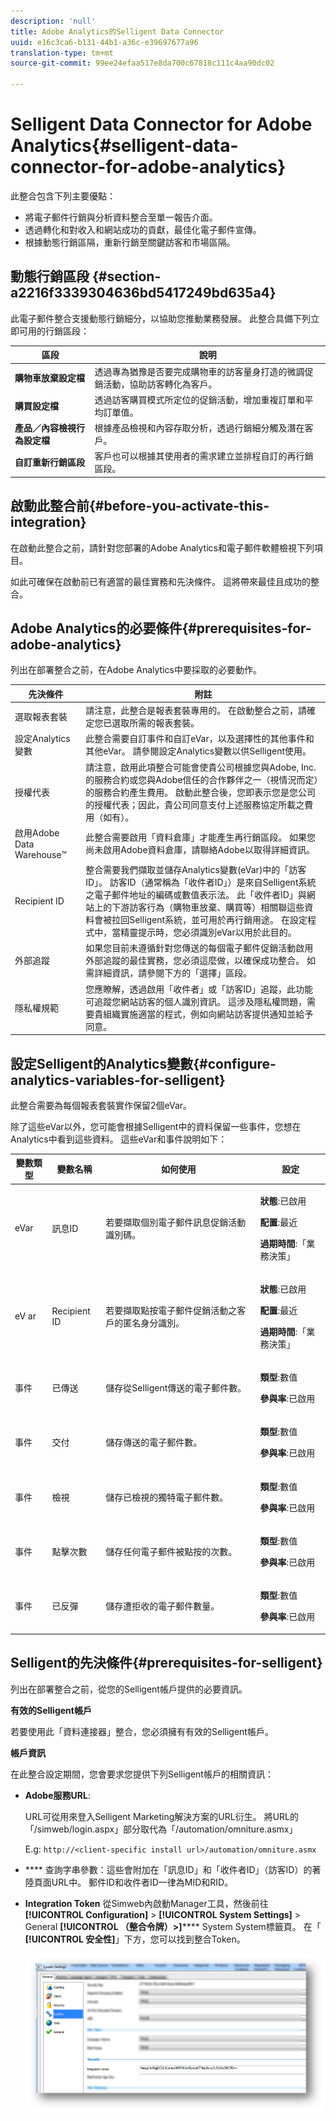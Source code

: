 ```yaml
---
description: 'null'
title: Adobe Analytics的Selligent Data Connector
uuid: e16c3ca6-b131-44b1-a36c-e39697677a96
translation-type: tm+mt
source-git-commit: 99ee24efaa517e8da700c67818c111c4aa90dc02

---
```



# Selligent Data Connector for Adobe Analytics{#selligent-data-connector-for-adobe-analytics}

此整合包含下列主要優點：

* 將電子郵件行銷與分析資料整合至單一報告介面。
* 透過轉化和對收入和網站成功的貢獻，最佳化電子郵件宣傳。
* 根據動態行銷區隔，重新行銷至關鍵訪客和市場區隔。

## 動態行銷區段 {#section-a2216f3339304636bd5417249bd635a4}

此電子郵件整合支援動態行銷細分，以協助您推動業務發展。 此整合具備下列立即可用的行銷區段：

| 區段 | 說明 |
|---|---|
| **購物車放棄設定檔** | 透過專為猶豫是否要完成購物車的訪客量身打造的微調促銷活動，協助訪客轉化為客戶。 |
| **購買設定檔** | 透過訪客購買模式所定位的促銷活動，增加重複訂單和平均訂單值。 |
| **產品／內容檢視行為設定檔** | 根據產品檢視和內容存取分析，透過行銷細分觸及潛在客戶。 |
| **自訂重新行銷區段** | 客戶也可以根據其使用者的需求建立並排程自訂的再行銷區段。 |

## 啟動此整合前{#before-you-activate-this-integration}

在啟動此整合之前，請針對您部署的Adobe Analytics和電子郵件軟體檢視下列項目。

如此可確保在啟動前已有適當的最佳實務和先決條件。 這將帶來最佳且成功的整合。

## Adobe Analytics的必要條件{#prerequisites-for-adobe-analytics}

列出在部署整合之前，在Adobe Analytics中要採取的必要動作。

| 先決條件 | 附註 |
|---|---|
| 選取報表套裝 | 請注意，此整合是報表套裝專用的。 在啟動整合之前，請確定您已選取所需的報表套裝。 |
| 設定Analytics變數 | 此整合需要自訂事件和自訂eVar，以及選擇性的其他事件和其他eVar。 請參閱設定Analytics變數以供Selligent使用。 |
| 授權代表 | 請注意，啟用此項整合可能會使貴公司根據您與Adobe, Inc.的服務合約或您與Adobe信任的合作夥伴之一（視情況而定）的服務合約產生費用。 啟動此整合後，您即表示您是您公司的授權代表；因此，貴公司同意支付上述服務協定所載之費用（如有）。 |
| 啟用Adobe Data Warehouse™ | 此整合需要啟用「資料倉庫」才能產生再行銷區段。 如果您尚未啟用Adobe資料倉庫，請聯絡Adobe以取得詳細資訊。 |
| Recipient ID | 整合需要我們擷取並儲存Analytics變數(eVar)中的「訪客ID」。 訪客ID（通常稱為「收件者ID」）是來自Selligent系統之電子郵件地址的編碼或數值表示法。 此「收件者ID」與網站上的下游訪客行為（購物車放棄、購買等）相關聯這些資料會被拉回Selligent系統，並可用於再行銷用途。 在設定程式中，當精靈提示時，您必須識別eVar以用於此目的。 |
| 外部追蹤 | 如果您目前未遵循針對您傳送的每個電子郵件促銷活動啟用外部追蹤的最佳實務，您必須這麼做，以確保成功整合。 如需詳細資訊，請參閱下方的「選擇」區段。 |
| 隱私權規範 | 您應瞭解，透過啟用「收件者」或「訪客ID」追蹤，此功能可追蹤您網站訪客的個人識別資訊。 這涉及隱私權問題，需要貴組織實施適當的程式，例如向網站訪客提供通知並給予同意。 |

## 設定Selligent的Analytics變數{#configure-analytics-variables-for-selligent}

此整合需要為每個報表套裝實作保留2個eVar。

除了這些eVar以外，您可能會根據Selligent中的資料保留一些事件，您想在Analytics中看到這些資料。 這些eVar和事件說明如下：

<table id="table_2FFB865DBD80412F90DA8E224B12FB62"> 
 <thead> 
  <tr> 
   <th colname="col1" class="entry"> 變數類型 </th> 
   <th colname="col2" class="entry"> 變數名稱 </th> 
   <th colname="col3" class="entry"> 如何使用 </th> 
   <th colname="col4" class="entry"> 設定 </th> 
  </tr>
 </thead>
 <tbody> 
  <tr> 
   <td colname="col1"> eVar </td> 
   <td colname="col2"> 訊息ID </td> 
   <td colname="col3"> 若要擷取個別電子郵件訊息促銷活動識別碼。 </td> 
   <td colname="col4"> <p><b>狀態</b>:已啟用 </p> <p><b>配置</b>:最近 </p> <p><b>過期時間</b>:「業務決策」 </p> </td> 
  </tr> 
  <tr> 
   <td colname="col1"> eV ar </td> 
   <td colname="col2"> Recipient ID </td> 
   <td colname="col3"> 若要擷取點按電子郵件促銷活動之客戶的匿名身分識別。 </td> 
   <td colname="col4"> <p><b>狀態</b>:已啟用 </p> <p><b>配置</b>:最近 </p> <p><b>過期時間</b>:「業務決策」 </p> </td> 
  </tr> 
  <tr> 
   <td colname="col1"> 事件 </td> 
   <td colname="col2"> 已傳送 </td> 
   <td colname="col3"> 儲存從Selligent傳送的電子郵件數。 </td> 
   <td colname="col4"> <p><b>類型</b>:數值 </p> <p><b>參與率</b>:已啟用 </p> </td> 
  </tr> 
  <tr> 
   <td colname="col1"> 事件 </td> 
   <td colname="col2"> 交付 </td> 
   <td colname="col3"> 儲存傳送的電子郵件數。 </td> 
   <td colname="col4"> <p><b>類型</b>:數值 </p> <p><b>參與率</b>:已啟用 </p> </td> 
  </tr> 
  <tr> 
   <td colname="col1"> 事件 </td> 
   <td colname="col2"> 檢視 </td> 
   <td colname="col3"> 儲存已檢視的獨特電子郵件數。 </td> 
   <td colname="col4"> <p><b>類型</b>:數值 </p> <p><b>參與率</b>:已啟用 </p> </td> 
  </tr> 
  <tr> 
   <td colname="col1"> 事件 </td> 
   <td colname="col2"> 點擊次數 </td> 
   <td colname="col3"> 儲存任何電子郵件被點按的次數。 </td> 
   <td colname="col4"> <p><b>類型</b>:數值 </p> <p><b>參與率</b>:已啟用 </p> </td> 
  </tr> 
  <tr> 
   <td colname="col1"> 事件 </td> 
   <td colname="col2"> 已反彈 </td> 
   <td colname="col3"> 儲存遭拒收的電子郵件數量。 </td> 
   <td colname="col4"> <p><b>類型</b>:數值 </p> <p><b>參與率</b>:已啟用 </p> </td> 
  </tr> 
 </tbody> 
</table>

## Selligent的先決條件{#prerequisites-for-selligent}

列出在部署整合之前，從您的Selligent帳戶提供的必要資訊。

**有效的Selligent帳戶**

若要使用此「資料連接器」整合，您必須擁有有效的Selligent帳戶。

**帳戶資訊**

在此整合設定期間，您會要求您提供下列Selligent帳戶的相關資訊：

* **Adobe服務URL**:

   URL可從用來登入Selligent Marketing解決方案的URL衍生。 將URL的「/simweb/login.aspx」部分取代為「/automation/omniture.asmx」

   E.g: `http://<client-specific install url>/automation/omniture.asmx`

* **** 查詢字串參數：這些會附加在「訊息ID」和「收件者ID」（訪客ID）的著陸頁面URL中。 郵件ID和收件者ID一律為MID和RID。

* **Integration Token** 從Simweb內啟動Manager工具，然後前往 **[!UICONTROL Configuration]** &gt; **[!UICONTROL System Settings]** &gt; General **[!UICONTROL （整合令牌）&gt;]****** System System標籤頁。 在「 **[!UICONTROL 安全性]**」下方，您可以找到整合Token。

   ![](assets/selligent-integration_token.png)
